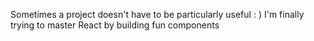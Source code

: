 Sometimes a project doesn't have to be particularly useful : ) I'm finally trying to master React by building fun components
